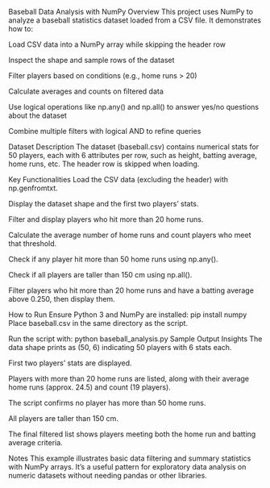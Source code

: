Baseball Data Analysis with NumPy
Overview
This project uses NumPy to analyze a baseball statistics dataset loaded from a CSV file. It demonstrates how to:

Load CSV data into a NumPy array while skipping the header row

Inspect the shape and sample rows of the dataset

Filter players based on conditions (e.g., home runs > 20)

Calculate averages and counts on filtered data

Use logical operations like np.any() and np.all() to answer yes/no questions about the dataset

Combine multiple filters with logical AND to refine queries

Dataset Description
The dataset (baseball.csv) contains numerical stats for 50 players, each with 6 attributes per row, such as height, batting average, home runs, etc. 
The header row is skipped when loading.

Key Functionalities
Load the CSV data (excluding the header) with np.genfromtxt.

Display the dataset shape and the first two players’ stats.

Filter and display players who hit more than 20 home runs.

Calculate the average number of home runs and count players who meet that threshold.

Check if any player hit more than 50 home runs using np.any().

Check if all players are taller than 150 cm using np.all().

Filter players who hit more than 20 home runs and have a batting average above 0.250, then display them.

How to Run
Ensure Python 3 and NumPy are installed:
pip install numpy
Place baseball.csv in the same directory as the script.

Run the script with:
python baseball_analysis.py
Sample Output Insights
The data shape prints as (50, 6) indicating 50 players with 6 stats each.

First two players’ stats are displayed.

Players with more than 20 home runs are listed, along with their average home runs (approx. 24.5) and count (19 players).

The script confirms no player has more than 50 home runs.

All players are taller than 150 cm.

The final filtered list shows players meeting both the home run and batting average criteria.

Notes
This example illustrates basic data filtering and summary statistics with NumPy arrays. It’s a useful pattern for exploratory data analysis 
on numeric datasets without needing pandas or other libraries.
